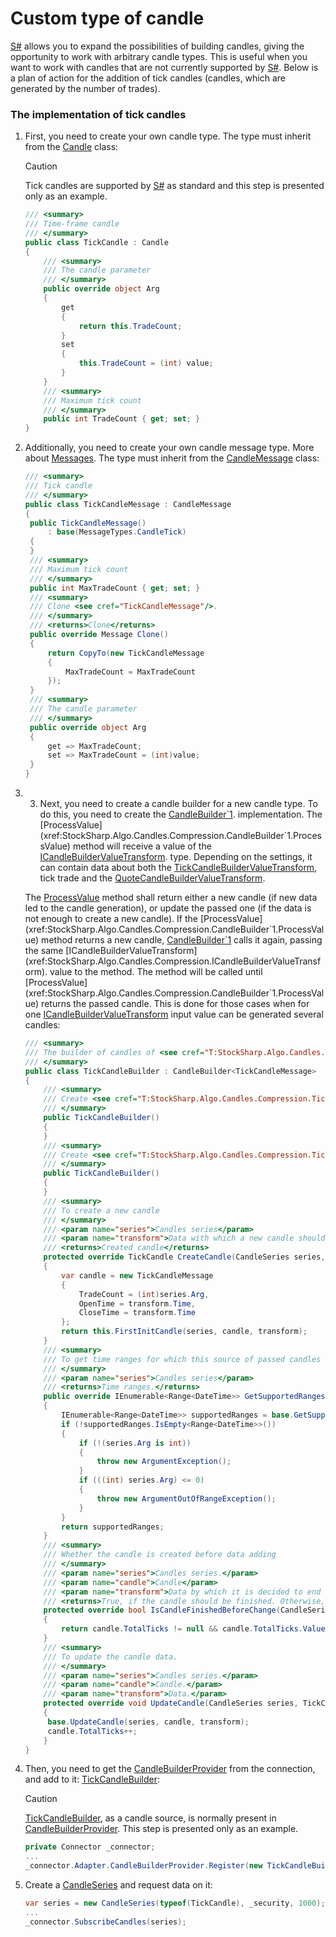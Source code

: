 # Custom type of candle

[S\#](StockSharpAbout.md) allows you to expand the possibilities of building candles, giving the opportunity to work with arbitrary candle types. This is useful when you want to work with candles that are not currently supported by [S\#](StockSharpAbout.md). Below is a plan of action for the addition of tick candles (candles, which are generated by the number of trades).

### The implementation of tick candles

1. First, you need to create your own candle type. The type must inherit from the [Candle](xref:StockSharp.Algo.Candles.Candle) class:

   > [!CAUTION]
   > Tick candles are supported by [S\#](StockSharpAbout.md) as standard and this step is presented only as an example.

   ```cs
   /// <summary>
   /// Time-frame candle
   /// </summary>
   public class TickCandle : Candle
   {
       /// <summary>
       /// The candle parameter
       /// </summary>
       public override object Arg
       {
           get
           {
               return this.TradeCount;
           }
           set
           {
               this.TradeCount = (int) value;
           }
       }
       /// <summary>
       /// Maximum tick count
       /// </summary>
       public int TradeCount { get; set; }
   }
   ```
2. Additionally, you need to create your own candle message type. More about [Messages](Messages.md). The type must inherit from the [CandleMessage](xref:StockSharp.Messages.CandleMessage) class:

   ```cs
   /// <summary>
   /// Tick candle
   /// </summary>
   public class TickCandleMessage : CandleMessage
   {
   	public TickCandleMessage()
   		: base(MessageTypes.CandleTick)
   	{
   	}
   	/// <summary>
   	/// Maximum tick count
   	/// </summary>
   	public int MaxTradeCount { get; set; }
   	/// <summary>
   	/// Clone <see cref="TickCandleMessage"/>.
   	/// </summary>
   	/// <returns>Clone</returns>
   	public override Message Clone()
   	{
   		return CopyTo(new TickCandleMessage
   		{
   			MaxTradeCount = MaxTradeCount
   		});
   	}
   	/// <summary>
   	/// The candle parameter
   	/// </summary>
   	public override object Arg
   	{
   		get => MaxTradeCount;
   		set => MaxTradeCount = (int)value;
   	}
   }
   ```
3. 3. Next, you need to create a candle builder for a new candle type. To do this, you need to create the [CandleBuilder\`1](xref:StockSharp.Algo.Candles.Compression.CandleBuilder`1). implementation. The [ProcessValue](xref:StockSharp.Algo.Candles.Compression.CandleBuilder`1.ProcessValue) method will receive a value of the [ICandleBuilderValueTransform](xref:StockSharp.Algo.Candles.Compression.ICandleBuilderValueTransform). type. Depending on the settings, it can contain data about both the [TickCandleBuilderValueTransform](xref:StockSharp.Algo.Candles.Compression.TickCandleBuilderValueTransform), tick trade and the [QuoteCandleBuilderValueTransform](xref:StockSharp.Algo.Candles.Compression.QuoteCandleBuilderValueTransform).

   The [ProcessValue](xref:StockSharp.Algo.Candles.Compression.CandleBuilder`1.ProcessValue) method shall return either a new candle (if new data led to the candle generation), or update the passed one (if the data is not enough to create a new candle). If the [ProcessValue](xref:StockSharp.Algo.Candles.Compression.CandleBuilder`1.ProcessValue) method returns a new candle, [CandleBuilder\`1](xref:StockSharp.Algo.Candles.Compression.CandleBuilder`1) calls it again, passing the same [ICandleBuilderValueTransform](xref:StockSharp.Algo.Candles.Compression.ICandleBuilderValueTransform). value to the method. The method will be called until [ProcessValue](xref:StockSharp.Algo.Candles.Compression.CandleBuilder`1.ProcessValue) returns the passed candle. This is done for those cases when for one [ICandleBuilderValueTransform](xref:StockSharp.Algo.Candles.Compression.ICandleBuilderValueTransform) input value can be generated several candles: 

   ```cs
   /// <summary>
   /// The builder of candles of <see cref="T:StockSharp.Algo.Candles.TickCandle" />.
   /// </summary>
   public class TickCandleBuilder : CandleBuilder<TickCandleMessage>
   {
       /// <summary>
       /// Create <see cref="T:StockSharp.Algo.Candles.Compression.TickCandleBuilder" />.
       /// </summary>
       public TickCandleBuilder()
       {
       }
       /// <summary>
       /// Create <see cref="T:StockSharp.Algo.Candles.Compression.TickCandleBuilder" />.
       /// </summary>
       public TickCandleBuilder()
       {
       }
       /// <summary>
       /// To create a new candle
       /// </summary>
       /// <param name="series">Candles series</param>
       /// <param name="transform">Data with which a new candle should be created</param>
       /// <returns>Created candle</returns>
       protected override TickCandle CreateCandle(CandleSeries series, ICandleBuilderValueTransform transform)
       {
           var candle = new TickCandleMessage
           {
               TradeCount = (int)series.Arg,
               OpenTime = transform.Time,
               CloseTime = transform.Time
           };
           return this.FirstInitCandle(series, candle, transform);
       }
       /// <summary>
       /// To get time ranges for which this source of passed candles series has data
       /// </summary>
       /// <param name="series">Candles series</param>
       /// <returns>Time ranges.</returns>
       public override IEnumerable<Range<DateTime>> GetSupportedRanges(CandleSeries series)
       {
           IEnumerable<Range<DateTime>> supportedRanges = base.GetSupportedRanges(series);
           if (!supportedRanges.IsEmpty<Range<DateTime>>())
           {
               if (!(series.Arg is int))
               {
                   throw new ArgumentException();
               }
               if (((int) series.Arg) <= 0)
               {
                   throw new ArgumentOutOfRangeException();
               }
           }
           return supportedRanges;
       }
       /// <summary>
       /// Whether the candle is created before data adding
       /// </summary>
       /// <param name="series">Candles series.</param>
       /// <param name="candle">Candle</param>
       /// <param name="transform">Data by which it is decided to end the current candle creation.</param>
       /// <returns>True, if the candle should be finished. Otherwise, false.</returns>
       protected override bool IsCandleFinishedBeforeChange(CandleSeries series, TickCandleMessage candle, ICandleBuilderValueTransform transform)
       {
           return candle.TotalTicks != null && candle.TotalTicks.Value >= candle.MaxTradeCount;
       }
       /// <summary>
       /// To update the candle data.
       /// </summary>
       /// <param name="series">Candles series.</param>
       /// <param name="candle">Candle.</param>
       /// <param name="transform">Data.</param>
       protected override void UpdateCandle(CandleSeries series, TickCandleMessage candle, ICandleBuilderValueTransform transform)
       {
   		base.UpdateCandle(series, candle, transform);
   		candle.TotalTicks++;
       }
   }
   ```
4. Then, you need to get the [CandleBuilderProvider](xref:StockSharp.Algo.Candles.Compression.CandleBuilderProvider) from the connection, and add to it: [TickCandleBuilder](xref:StockSharp.Algo.Candles.Compression.TickCandleBuilder):

   > [!CAUTION]
   > [TickCandleBuilder](xref:StockSharp.Algo.Candles.Compression.TickCandleBuilder), as a candle source, is normally present in [CandleBuilderProvider](xref:StockSharp.Algo.Candles.Compression.CandleBuilderProvider). This step is presented only as an example.

   ```cs
   private Connector _connector;
   ...
   _connector.Adapter.CandleBuilderProvider.Register(new TickCandleBuilder());
   ```
5. Create a [CandleSeries](xref:StockSharp.Algo.Candles.CandleSeries) and request data on it:

   ```cs
   var series = new CandleSeries(typeof(TickCandle), _security, 1000);
   ...
   _connector.SubscribeCandles(series);
   ```
